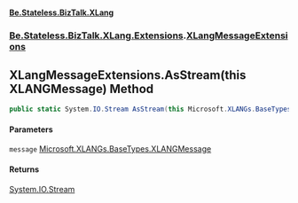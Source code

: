 #### [Be.Stateless.BizTalk.XLang](README.md 'README')
### [Be.Stateless.BizTalk.XLang.Extensions](Be.Stateless.BizTalk.XLang.Extensions.md 'Be.Stateless.BizTalk.XLang.Extensions').[XLangMessageExtensions](XLangMessageExtensions.md 'Be.Stateless.BizTalk.XLang.Extensions.XLangMessageExtensions')

## XLangMessageExtensions.AsStream(this XLANGMessage) Method

```csharp
public static System.IO.Stream AsStream(this Microsoft.XLANGs.BaseTypes.XLANGMessage message);
```
#### Parameters

<a name='Be.Stateless.BizTalk.XLang.Extensions.XLangMessageExtensions.AsStream(thisMicrosoft.XLANGs.BaseTypes.XLANGMessage).message'></a>

`message` [Microsoft.XLANGs.BaseTypes.XLANGMessage](https://docs.microsoft.com/en-us/dotnet/api/Microsoft.XLANGs.BaseTypes.XLANGMessage 'Microsoft.XLANGs.BaseTypes.XLANGMessage')

#### Returns
[System.IO.Stream](https://docs.microsoft.com/en-us/dotnet/api/System.IO.Stream 'System.IO.Stream')